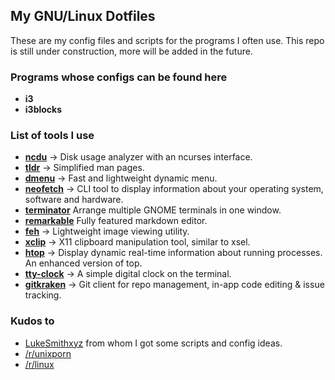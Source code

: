 ## My GNU/Linux Dotfiles

These are my config files and scripts for the programs I often use.
 This repo is still under construction, more will be added in the future. 

### Programs whose configs can be found here

* **i3**
* **i3blocks**

### List of tools I use

* **[ncdu](https://dev.yorhel.nl/ncdu)** -> Disk usage analyzer with an ncurses interface.
* **[tldr](https://github.com/tldr-pages/tldr)** -> Simplified man pages.
* **[dmenu](https://tools.suckless.org/dmenu/)** -> Fast and lightweight dynamic menu.
* **[neofetch](https://github.com/dylanaraps/neofetch)** -> CLI tool to display information about your operating system, software and hardware.
* **[terminator](https://launchpad.net/terminator)** Arrange multiple GNOME terminals in one window.
* **[remarkable](https://remarkableapp.github.io/index.html)** Fully featured markdown editor.
* **[feh](https://feh.finalrewind.org/)** -> Lightweight image viewing utility.
* **[xclip](https://github.com/astrand/xclip)** -> X11 clipboard manipulation tool, similar to xsel.
* **[htop](https://github.com/hishamhm/htop)** -> Display dynamic real-time information about running processes. An enhanced version of top.
* **[tty-clock](https://github.com/xorg62/tty-clock)** -> A simple digital clock on the terminal.
* **[gitkraken](https://www.gitkraken.com/)** -> Git client for repo management, in-app code editing & issue tracking.

### Kudos to 

* [LukeSmithxyz](http://https://github.com/LukeSmithxyz.com) from whom I got some scripts and config ideas. 
* [/r/unixporn](https://www.reddit.com/r/unixporn)
* [/r/linux](https://www.reddit.com/r/linux)